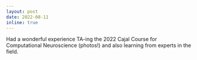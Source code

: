 ```yaml
---
layout: post
date: 2022-08-11
inline: true
---
```


Had a wonderful experience TA-ing the 2022 Cajal Course for Computational Neuroscience (photos!) and also learning from experts in the field.
